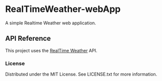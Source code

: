 # RealTimeWeather-webApp
A simple Realtime Weather web application.

## API Reference
This project uses the [RealTime Weather](https://rapidapi.com/weatherapi/api/weatherapi-com) API.

### License
Distributed under the MIT License. See LICENSE.txt for more information.
